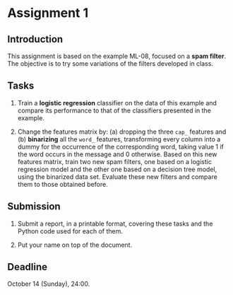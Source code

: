 # Assignment 1

## Introduction

This assignment is based on the example ML-08, focused on a **spam filter**. The objective is to try some variations of the filters developed in class.

## Tasks

1. Train a **logistic regression** classifier on the data of this example and compare its performance to that of the classifiers presented in the example.

2. Change the features matrix by: (a) dropping the three `cap_` features and (b) **binarizing** all the `word_` features, transforming every column into a dummy for the occurrence of the corresponding word, taking value 1 if the word occurs in the message and 0 otherwise. Based on this new features matrix, train two new spam filters, one based on a logistic regression model and the other one based on a decision tree model, using the binarized data set. Evaluate these new filters and compare them to those obtained before.

## Submission

1. Submit a report, in a printable format, covering these tasks and the Python code used for each of them.

2. Put your name on top of the document.

## Deadline

October 14 (Sunday), 24:00.
